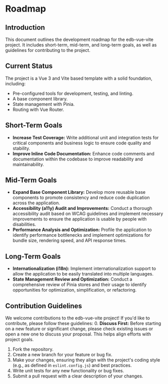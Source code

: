 # Roadmap

## Introduction

This document outlines the development roadmap for the edb-vue-vite project. It includes short-term, mid-term, and long-term goals, as well as guidelines for contributing to the project.

## Current Status

The project is a Vue 3 and Vite based template with a solid foundation, including:

- Pre-configured tools for development, testing, and linting.
- A base component library.
- State management with Pinia.
- Routing with Vue Router.

## Short-Term Goals

- **Increase Test Coverage:** Write additional unit and integration tests for critical components and business logic to ensure code quality and stability.
- **Improve Inline Code Documentation:** Enhance code comments and documentation within the codebase to improve readability and maintainability.

## Mid-Term Goals

- **Expand Base Component Library:** Develop more reusable base components to promote consistency and reduce code duplication across the application.
- **Accessibility (a11y) Audit and Improvements:** Conduct a thorough accessibility audit based on WCAG guidelines and implement necessary improvements to ensure the application is usable by people with disabilities.
- **Performance Analysis and Optimization:** Profile the application to identify performance bottlenecks and implement optimizations for bundle size, rendering speed, and API response times.

## Long-Term Goals

- **Internationalization (i18n):** Implement internationalization support to allow the application to be easily translated into multiple languages.
- **State Management Review and Optimization:** Conduct a comprehensive review of Pinia stores and their usage to identify opportunities for optimization, simplification, or refactoring.

## Contribution Guidelines

We welcome contributions to the edb-vue-vite project! If you'd like to contribute, please follow these guidelines:
0. **Discuss First:** Before starting on a new feature or significant change, please check existing issues or open a new one to discuss your proposal. This helps align efforts with project goals.

1. Fork the repository.
2. Create a new branch for your feature or bug fix.
3. Make your changes, ensuring they align with the project's coding style (e.g., as defined in `eslint.config.js`) and best practices.
4. Write unit tests for any new functionality or bug fixes.
5. Submit a pull request with a clear description of your changes.
